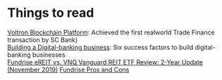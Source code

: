 # Things to read #

[Voltron Blockchain Platform](https://101blockchains.com/contour-blockchain/): Achieved the first realworld Trade Finance transaction by SC Bank)   
[Building a Digital-banking business](https://www.mckinsey.com/industries/financial-services/our-insights/building-a-digital-banking-business): Six success factors to build digital-banking businesses   
[Fundrise eREIT vs. VNQ Vanguard REIT ETF Review: 2-Year Update (November 2019)](https://www.mymoneyblog.com/fundrise-starter-portfolio-vs-reit-etf-review.html)
[Fundrise Pros and Cons](https://www.nerdwallet.com/reviews/investing/brokers/fundrise)
